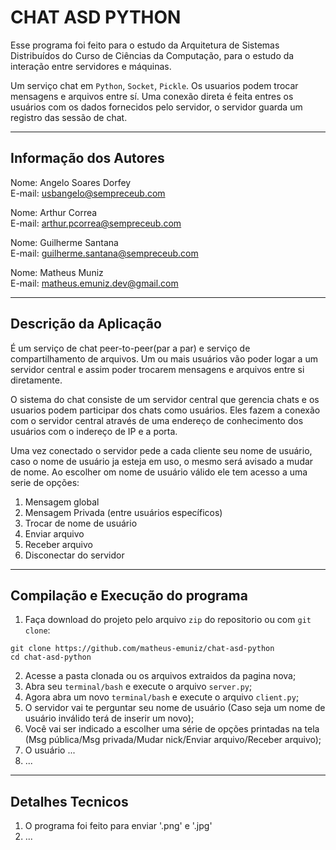 # CHAT ASD PYTHON
Esse programa foi feito para o estudo da Arquitetura de Sistemas Distribuídos do Curso de Ciências da Computação, para o estudo da interação entre servidores e máquinas.

Um serviço chat em `Python`, `Socket`, `Pickle`. Os usuarios podem trocar mensagens e arquivos entre sí. Uma conexão direta é feita entres os usuários com os dados fornecidos pelo servidor, o servidor guarda um registro das sessão de chat.

----------------------------------
Informação dos Autores
----------------------------------
Nome: Angelo Soares Dorfey\
E-mail: usbangelo@sempreceub.com

Nome: Arthur Correa\
E-mail: arthur.pcorrea@sempreceub.com

Nome: Guilherme Santana\
E-mail: guilherme.santana@sempreceub.com

Nome: Matheus Muniz\
E-mail: matheus.emuniz.dev@gmail.com

---------------------------------
Descrição da Aplicação
---------------------------------
É um serviço de chat peer-to-peer(par a par) e serviço de compartilhamento de arquivos. Um ou mais usuários vão poder logar a um servidor central e assim poder trocarem mensagens e arquivos entre si diretamente.

O sistema do chat consiste de um servidor central que gerencia chats e os usuarios podem participar dos chats como usuários. Eles fazem a conexão com o servidor central através de uma endereço de conhecimento dos usuários com o indereço de IP e a porta. 

Uma vez conectado o servidor pede a cada cliente seu nome de usuário, caso o nome de usuário ja esteja em uso, o mesmo será avisado a mudar de nome. Ao escolher om nome de usuário válido ele tem acesso a uma serie de opções:

1. Mensagem global
2. Mensagem Privada (entre usuários específicos)
3. Trocar de nome de usuário
4. Enviar arquivo
5. Receber arquivo
6. Disconectar do servidor

-----------------------------------------------------
Compilação e Execução do programa
-----------------------------------------------------
1. Faça download do projeto pelo arquivo `zip` do repositorio ou com `git clone`:
```
git clone https://github.com/matheus-emuniz/chat-asd-python
cd chat-asd-python
```
2. Acesse a pasta clonada ou os arquivos extraidos da pagina nova;
3. Abra seu `terminal/bash` e execute o arquivo `server.py`;
4. Agora abra um novo `terminal/bash` e execute o arquivo `client.py`;
5. O servidor vai te perguntar seu nome de usuário (Caso seja um nome de usuário inválido terá de inserir um novo);
6. Você vai ser indicado a escolher uma série de opções printadas na tela (Msg pública/Msg privada/Mudar nick/Enviar arquivo/Receber arquivo);
7. O usuário ...
8. ...

-------------------------
Detalhes Tecnicos
--------------------------
1. O programa foi feito para enviar '.png' e '.jpg'
2. ...
